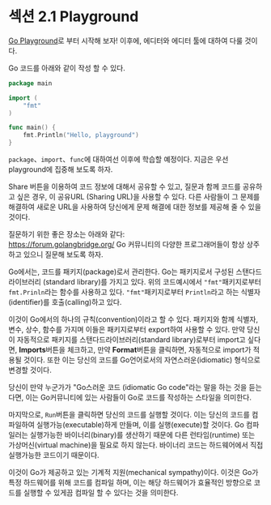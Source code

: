 # 섹션 2.1 Playground

 [Go Playground](https://play.golang.org/)로 부터 시작해 보자! 이후에, 에디터와 에디터 툴에 대하여 다룰 것이다.

Go 코드를 아래와 같이 작성 할 수 있다.

```go
package main

import (
	"fmt"
)

func main() {
	fmt.Println("Hello, playground")
}
```

`package`、`import`、`func`에 대하여선 이후에 학습할 예정이다. 지금은 우선 playground에 집중해 보도록 하자.

Share 버튼을 이용하여 코드 정보에 대해서 공유할 수 있고, 질문과 함께 코드를 공유하고 싶은 경우, 이 공유URL (Sharing URL)을 사용할 수 있다. 다른 사람들이 그 문제를 해결하여 새로운 URL을 사용하여 당신에게 문제 해결에 대한 정보를 제공해 줄 수 있을 것이다.

질문하기 위한 좋은 장소는 아래와 같다:  
https://forum.golangbridge.org/ Go 커뮤니티의 다양한 프로그래머들이 항상 상주하고 있으니 질문해 보도록 하자.

Go에서는, 코드를 패키지(package)로서 관리한다. Go는 패키지로서 구성된 스탠다드라이브러리 (standard library)를 가지고 있다. 위의 코드예시에서 `"fmt"`패키지로부터 `fmt.Prinln`라는 함수를 사용하고 있다. `"fmt"`패키지로부터 `Println`라고 하는 식별자(identifier)를 호출(calling)하고 있다.

이것이 Go에서의 하나의 규칙(convention)이라고 할 수 있다. 패키지와 함께 식별자, 변수, 상수, 함수를 가지며 이들은 패키지로부터 export하여 사용할 수 있다. 만약 당신이 자동적으로 패키지를 스탠다드라이브러리(standard library)로부터 import고 싶다면, **Imports**버튼을 체크하고, 만약 **Format**버튼을 클릭하면, 자동적으로 import가 적용될 것이다. 또한 이는 당신의 코드를 Go언어로서의 자연스러운(idiomatic) 형식으로 변경할 것이다.

당신이 만약 누군가가 "Go스러운 코드 (idiomatic Go code"라는 말을 하는 것을 듣는다면, 이는 Go커뮤니티에 있는 사람들이 Go로 코드를 작성하는 스타일을 의미한다.

마지막으로, `Run`버튼을 클릭하면 당신의 코드를 실행할 것이다. 이는 당신의 코드를 컴파일하여 실행가능(executable)하게 만들며, 이를 실행(execute)할 것이다. Go 컴파일러는 실행가능한 바이너리(binary)를 생산하기 때문에 다른 런타임(runtime) 또는 가상머신(virtual machine)을 필요로 하지 않는다. 바이너리 코드는 하드웨어에서 직접실행가능한 코드이기 때문이다.

이것이 Go가 제공하고 있는 기계적 지원(mechanical sympathy)이다. 이것은 Go가 특정 하드웨어를 위해 코드를 컴파일 하며, 이는 해당 하드웨어가 효율적인 방향으로 코드를 실행할 수 있게끔 컴파일 할 수 있다는 것을 의미한다.
